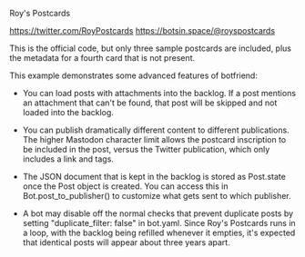 Roy's Postcards

 https://twitter.com/RoyPostcards
 https://botsin.space/@royspostcards

This is the official code, but only three sample postcards are
included, plus the metadata for a fourth card that is not present.

This example demonstrates some advanced features of botfriend:

* You can load posts with attachments into the backlog. If a post
  mentions an attachment that can't be found, that post will be skipped
  and not loaded into the backlog.

* You can publish dramatically different content to different
  publications. The higher Mastodon character limit allows the
  postcard inscription to be included in the post, versus the Twitter
  publication, which only includes a link and tags.

* The JSON document that is kept in the backlog is stored as
  Post.state once the Post object is created. You can access this in
  Bot.post_to_publisher() to customize what gets sent to which
  publisher.

* A bot may disable off the normal checks that prevent duplicate posts
  by setting "duplicate_filter: false" in bot.yaml. Since Roy's
  Postcards runs in a loop, with the backlog being refilled whenever
  it empties, it's expected that identical posts will appear about
  three years apart.
